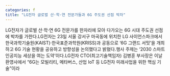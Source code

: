 ```yaml
---
categories: f
title: "LG전자 글로벌 산·학·연 전문가들과 6G 주도권 선점 박차"
---
```

LG전자가 글로벌 산·학·연 6G 전문가를 한자리에 모아 다가오는 6G 시대 주도권 선점에 박차를 가한다.LG전자는 23일 서울 강서구 마곡동에 위치한 LG 사이언스파크에서 한국과학기술원(KAIST)·한국표준과학원(KRISS)과 공동으로 ‘6G 그랜드 서밋’을 개최하고 6G 기술 현황을 공유하고 방향성을 논의했다고 밝혔다.행사 주제는 ‘2030 스마트 인공지능 세상을 여는 도약’이다.LG전자 CTO(최고기술책임자) 김병훈 부사장은 이날 환영사에서 “6G는 모빌리티, 메타버스, 산업 IoT 등 LG전자 미래사업을 위한 핵심 기술”이라